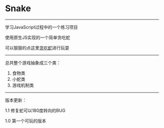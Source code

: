 # Snake

---

学习JavaScript过程中的一个练习项目

使用原生JS实现的一个简单贪吃蛇

可以狠狠的点这里[贪吃蛇](http://tflin.com/demo/snake/)进行玩耍

---

总共整个游戏抽象成三个类：
1. 食物类
2. 小蛇类
3. 游戏机制类

---

版本更新：

1.1 修复蛇可以180度转向的BUG

1.0 第一个可玩的版本
